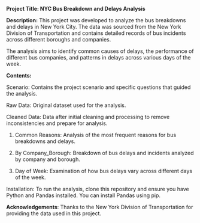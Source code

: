 **Project Title: NYC Bus Breakdown and Delays Analysis**

**Description:**
This project was developed to analyze the bus breakdowns and delays in New York City. The data was sourced from the New York Division of Transportation and contains detailed records of bus incidents across different boroughs and companies.

The analysis aims to identify common causes of delays, the performance of different bus companies, and patterns in delays across various days of the week.

**Contents:**

Scenario: Contains the project scenario and specific questions that guided the analysis.

Raw Data: Original dataset used for the analysis.

Cleaned Data: Data after initial cleaning and processing to remove inconsistencies and prepare for analysis.

1. Common Reasons: Analysis of the most frequent reasons for bus breakdowns and delays.

2. By Company_Borough: Breakdown of bus delays and incidents analyzed by company and borough.

3. Day of Week: Examination of how bus delays vary across different days of the week.

Installation: To run the analysis, clone this repository and ensure you have Python and Pandas installed. You can install Pandas using pip.

**Acknowledgements**: Thanks to the New York Division of Transportation for providing the data used in this project.

